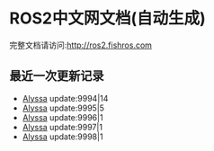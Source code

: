# ROS2中文网文档(自动生成)

完整文档请访问:http://ros2.fishros.com

## 最近一次更新记录
- [Alyssa](https://github.com/alyssa1024) update:9994|14
- [Alyssa](https://github.com/alyssa1024) update:9995|5
- [Alyssa](https://github.com/alyssa1024) update:9996|1
- [Alyssa](https://github.com/alyssa1024) update:9997|1
- [Alyssa](https://github.com/alyssa1024) update:9998|1
